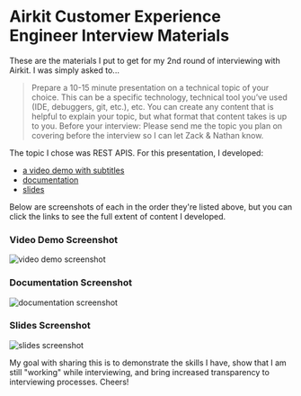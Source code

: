 # Airkit Customer Experience Engineer Interview Materials

These are the materials I put to get for my 2nd round of interviewing with Airkit. I was simply asked to...

> Prepare a 10-15 minute presentation on a technical topic of your choice. This can be a specific technology, technical tool you’ve used (IDE, debuggers, git, etc.), etc. You can create any content that is helpful to explain your topic, but what format that content takes is up to you.
Before your interview: Please send me the topic you plan on covering before the interview so I can let Zack & Nathan know. 


The topic I chose was REST APIS. For this presentation, I developed:

* [a video demo with subtitles](https://youtu.be/-Xf1Bukmy7g)
* [documentation](https://docs.google.com/document/d/11ztFGIsIu_9US_ow_BGtE5M51Sjs1T0OSXHxWjFUhCo/edit?usp=sharing)
* [slides](https://docs.google.com/presentation/d/1yZKGFwzmv2eTpnZ39RDN5Q-q5xlXvNJIVElo2AuUBls/edit?usp=sharing)

Below are screenshots of each in the order they're listed above, but you can click the links to see the full extent of content I developed.

### Video Demo Screenshot
![video demo screenshot](https://github.com/traintestbritt/2020_interview_challenges/blob/master/airkit_cxe_interview/images/video.png)

### Documentation Screenshot
![documentation screenshot](https://github.com/traintestbritt/2020_interview_challenges/blob/master/airkit_cxe_interview/images/docs.png)

### Slides Screenshot
![slides screenshot](https://github.com/traintestbritt/2020_interview_challenges/blob/master/airkit_cxe_interview/images/slides.png)

My goal with sharing this is to demonstrate the skills I have, show that I am still "working" while interviewing, and bring increased transparency to interviewing processes. Cheers!
